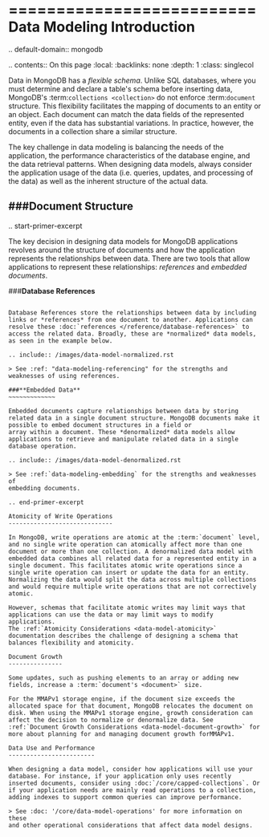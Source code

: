 ==========================
Data Modeling Introduction
==========================

.. default-domain:: mongodb

.. contents:: On this page
   :local:
   :backlinks: none
   :depth: 1
   :class: singlecol

Data in MongoDB has a *flexible schema*. Unlike SQL databases, where
you must determine and declare a table's schema before inserting data,
MongoDB's :term:`collections <collection>` do not enforce
:term:`document` structure. This flexibility facilitates the mapping of
documents to an entity or an object. Each document can match the data
fields of the represented entity, even if the data has substantial
variations. In practice, however, the documents in a collection share a
similar structure.

The key challenge in data modeling is balancing the needs of the
application, the performance characteristics of the database engine, and
the data retrieval patterns. When designing data models, always
consider the application usage of the data (i.e. queries, updates, and
processing of the data) as well as the inherent structure of the actual data.

###**Document Structure**
------------------

.. start-primer-excerpt

The key decision in designing data models for MongoDB applications
revolves around the structure of documents and how the application
represents the relationships between data. There are two tools that allow
applications to represent these relationships: *references* and
*embedded documents*.

###**Database References**
~~~~~~~~~~~~~~~~~~~~~

Database References store the relationships between data by including
links or *references* from one document to another. Applications can
resolve these :doc:`references </reference/database-references>` to
access the related data. Broadly, these are *normalized* data models,
as seen in the example below.

.. include:: /images/data-model-normalized.rst

> See :ref: "data-modeling-referencing" for the strengths and weaknesses of using references. 

###**Embedded Data**
~~~~~~~~~~~~~

Embedded documents capture relationships between data by storing
related data in a single document structure. MongoDB documents make it
possible to embed document structures in a field or
array within a document. These *denormalized* data models allow
applications to retrieve and manipulate related data in a single
database operation.

.. include:: /images/data-model-denormalized.rst

> See :ref:`data-modeling-embedding` for the strengths and weaknesses of
embedding documents.

.. end-primer-excerpt

Atomicity of Write Operations
-----------------------------

In MongoDB, write operations are atomic at the :term:`document` level,
and no single write operation can atomically affect more than one
document or more than one collection. A denormalized data model with
embedded data combines all related data for a represented entity in a
single document. This facilitates atomic write operations since a
single write operation can insert or update the data for an entity.
Normalizing the data would split the data across multiple collections
and would require multiple write operations that are not correctively 
atomic.

However, schemas that facilitate atomic writes may limit ways that
applications can use the data or may limit ways to modify applications.
The :ref:`Atomicity Considerations <data-model-atomicity>`
documentation describes the challenge of designing a schema that
balances flexibility and atomicity.

Document Growth
---------------

Some updates, such as pushing elements to an array or adding new
fields, increase a :term:`document's <document>` size. 

For the MMAPv1 storage engine, if the document size exceeds the
allocated space for that document, MongoDB relocates the document on
disk. When using the MMAPv1 storage engine, growth consideration can
affect the decision to normalize or denormalize data. See
:ref:`Document Growth Considerations <data-model-document-growth>` for
more about planning for and managing document growth forMMAPv1.

Data Use and Performance
------------------------

When designing a data model, consider how applications will use your
database. For instance, if your application only uses recently
inserted documents, consider using :doc:`/core/capped-collections`. Or
if your application needs are mainly read operations to a collection,
adding indexes to support common queries can improve performance.

> See :doc: '/core/data-model-operations' for more information on these
and other operational considerations that affect data model designs.

